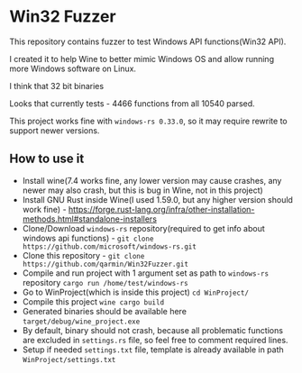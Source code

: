# Win32 Fuzzer

This repository contains fuzzer to test Windows API functions(Win32 API).

I created it to help Wine to better mimic Windows OS and allow running more Windows software on Linux. 

I think that 32 bit binaries 

Looks that currently tests - 4466 functions from all 10540 parsed.

This project works fine with `windows-rs 0.33.0`, so it may require rewrite to support newer versions.

## How to use it
- Install wine(7.4 works fine, any lower version may cause crashes, any newer may also crash, but this is bug in Wine, not in this project)
- Install GNU Rust inside Wine(I used 1.59.0, but any higher version should work fine) - https://forge.rust-lang.org/infra/other-installation-methods.html#standalone-installers
- Clone/Download `windows-rs` repository(required to get info about windows api functions) - `git clone https://github.com/microsoft/windows-rs.git`
- Clone this repository - `git clone https://github.com/qarmin/Win32Fuzzer.git`
- Compile and run project with 1 argument set as path to `windows-rs` repository `cargo run /home/test/windows-rs`
- Go to WinProject(which is inside this project) `cd WinProject/`
- Compile this project `wine cargo build`
- Generated binaries should be available here `target/debug/wine_project.exe`
- By default, binary should not crash, because all problematic functions are excluded in `settings.rs` file, so feel free to comment required lines.
- Setup if needed `settings.txt` file, template is already available in path `WinProject/settings.txt`